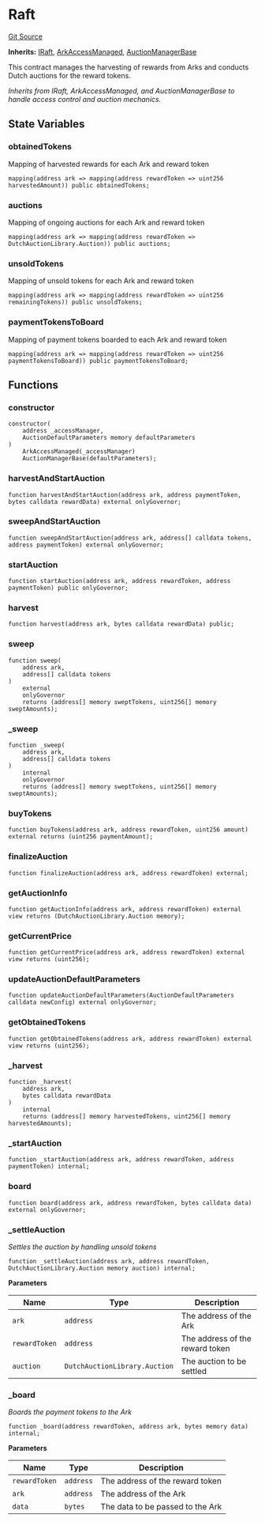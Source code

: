 # Raft
[Git Source](https://github.com/OasisDEX/summer-earn-protocol/blob/0276900cbe9b1188d82d1b9bcbb8c174e79a15a1/src/contracts/Raft.sol)

**Inherits:**
[IRaft](/src/interfaces/IRaft.sol/interface.IRaft.md), [ArkAccessManaged](/src/contracts/ArkAccessManaged.sol/contract.ArkAccessManaged.md), [AuctionManagerBase](/src/contracts/AuctionManagerBase.sol/abstract.AuctionManagerBase.md)

This contract manages the harvesting of rewards from Arks and conducts Dutch auctions for the reward tokens.

*Inherits from IRaft, ArkAccessManaged, and AuctionManagerBase to handle access control and auction mechanics.*


## State Variables
### obtainedTokens
Mapping of harvested rewards for each Ark and reward token


```solidity
mapping(address ark => mapping(address rewardToken => uint256 harvestedAmount)) public obtainedTokens;
```


### auctions
Mapping of ongoing auctions for each Ark and reward token


```solidity
mapping(address ark => mapping(address rewardToken => DutchAuctionLibrary.Auction)) public auctions;
```


### unsoldTokens
Mapping of unsold tokens for each Ark and reward token


```solidity
mapping(address ark => mapping(address rewardToken => uint256 remainingTokens)) public unsoldTokens;
```


### paymentTokensToBoard
Mapping of payment tokens boarded to each Ark and reward token


```solidity
mapping(address ark => mapping(address rewardToken => uint256 paymentTokensToBoard)) public paymentTokensToBoard;
```


## Functions
### constructor


```solidity
constructor(
    address _accessManager,
    AuctionDefaultParameters memory defaultParameters
)
    ArkAccessManaged(_accessManager)
    AuctionManagerBase(defaultParameters);
```

### harvestAndStartAuction


```solidity
function harvestAndStartAuction(address ark, address paymentToken, bytes calldata rewardData) external onlyGovernor;
```

### sweepAndStartAuction


```solidity
function sweepAndStartAuction(address ark, address[] calldata tokens, address paymentToken) external onlyGovernor;
```

### startAuction


```solidity
function startAuction(address ark, address rewardToken, address paymentToken) public onlyGovernor;
```

### harvest


```solidity
function harvest(address ark, bytes calldata rewardData) public;
```

### sweep


```solidity
function sweep(
    address ark,
    address[] calldata tokens
)
    external
    onlyGovernor
    returns (address[] memory sweptTokens, uint256[] memory sweptAmounts);
```

### _sweep


```solidity
function _sweep(
    address ark,
    address[] calldata tokens
)
    internal
    onlyGovernor
    returns (address[] memory sweptTokens, uint256[] memory sweptAmounts);
```

### buyTokens


```solidity
function buyTokens(address ark, address rewardToken, uint256 amount) external returns (uint256 paymentAmount);
```

### finalizeAuction


```solidity
function finalizeAuction(address ark, address rewardToken) external;
```

### getAuctionInfo


```solidity
function getAuctionInfo(address ark, address rewardToken) external view returns (DutchAuctionLibrary.Auction memory);
```

### getCurrentPrice


```solidity
function getCurrentPrice(address ark, address rewardToken) external view returns (uint256);
```

### updateAuctionDefaultParameters


```solidity
function updateAuctionDefaultParameters(AuctionDefaultParameters calldata newConfig) external onlyGovernor;
```

### getObtainedTokens


```solidity
function getObtainedTokens(address ark, address rewardToken) external view returns (uint256);
```

### _harvest


```solidity
function _harvest(
    address ark,
    bytes calldata rewardData
)
    internal
    returns (address[] memory harvestedTokens, uint256[] memory harvestedAmounts);
```

### _startAuction


```solidity
function _startAuction(address ark, address rewardToken, address paymentToken) internal;
```

### board


```solidity
function board(address ark, address rewardToken, bytes calldata data) external onlyGovernor;
```

### _settleAuction

*Settles the auction by handling unsold tokens*


```solidity
function _settleAuction(address ark, address rewardToken, DutchAuctionLibrary.Auction memory auction) internal;
```
**Parameters**

|Name|Type|Description|
|----|----|-----------|
|`ark`|`address`|The address of the Ark|
|`rewardToken`|`address`|The address of the reward token|
|`auction`|`DutchAuctionLibrary.Auction`|The auction to be settled|


### _board

*Boards the payment tokens to the Ark*


```solidity
function _board(address rewardToken, address ark, bytes memory data) internal;
```
**Parameters**

|Name|Type|Description|
|----|----|-----------|
|`rewardToken`|`address`|The address of the reward token|
|`ark`|`address`|The address of the Ark|
|`data`|`bytes`|The data to be passed to the Ark|


